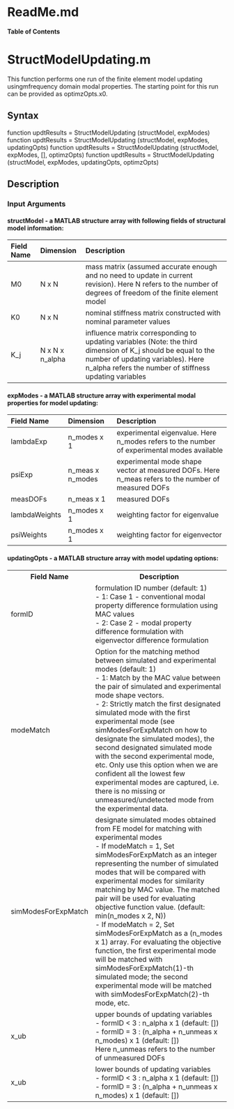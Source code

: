 # ReadMe.md

**Table of Contents**

# StructModelUpdating.m
This function performs one run of the finite element model updating usingmfrequency domain modal properties. The starting point for this run can be provided as optimzOpts.x0.
## Syntax
function updtResults = StructModelUpdating (structModel, expModes)
function updtResults = StructModelUpdating (structModel, expModes, updatingOpts)
function updtResults = StructModelUpdating (structModel, expModes, [], optimzOpts)
function updtResults = StructModelUpdating (structModel, expModes, updatingOpts, optimzOpts)
## Description
### Input Arguments
#### structModel - a MATLAB structure array with following fields of structural model information:
|Field Name |Dimension       |Description                    |
|:----------|:---------------|:------------------------------|
|M0         |N x N           |mass matrix (assumed accurate enough and no need to update in current revision). Here N refers to the number of degrees of freedom of the finite element model |
|K0         |N x N           |nominal stiffness matrix constructed with nominal parameter values |
|K_j        |N x N x n_alpha |influence matrix corresponding to updating variables (Note: the third dimension of K_j should be equal to the number of updating variables). Here n_alpha refers the number of stiffness updating variables |
#### expModes - a MATLAB structure array with experimental modal properties for model updating:
|Field Name    |Dimension        |Description                    |
|:-------------|:----------------|:------------------------------|
|lambdaExp     |n_modes x 1      |experimental eigenvalue. Here n_modes refers to the number of experimental modes available |
|psiExp        |n_meas x n_modes |experimental mode shape vector at measured DOFs. Here n_meas refers to the number of measured DOFs |
|measDOFs      |n_meas x 1       |measured DOFs |
|lambdaWeights |n_modes x 1      |weighting factor for eigenvalue |
|psiWeights    |n_modes x 1      |weighting factor for eigenvector |
#### updatingOpts - a MATLAB structure array with model updating options:
<table>
  <tr>
    <th text-align: left;>Field Name</th>
    <th text-align: left;>Description</th>
  </tr>
  <tr>
    <td>formID</td>
    <td>
    	formulation ID number (default: 1) <br>
        - 1: Case 1 - conventional modal property difference formulation using MAC values <br>
        - 2: Case 2 - modal property difference formulation with eigenvector difference formulation <br>
    </td>
  </tr>
  <tr>
    <td>modeMatch</td>
    <td>
    	Option for the matching method between simulated and experimental modes (default: 1) <br>
        - 1: Match by the MAC value between the pair of simulated and experimental mode shape vectors. <br>
        - 2: Strictly match the first designated simulated mode with the first experimental mode (see simModesForExpMatch on how to designate the simulated modes), the second designated simulated mode with the second experimental mode, etc. Only use this option when we are confident all the lowest few experimental modes are captured, i.e. there is no missing or unmeasured/undetected mode from the experimental data.
    </td>
  </tr>
  <tr>
  	<td>simModesForExpMatch</td>
    <td>
    	designate simulated modes obtained from FE model for matching with experimental modes <br>
        - If modeMatch = 1, Set simModesForExpMatch as an integer representing the number of simulated modes that will be compared with experimental modes for similarity matching by MAC value. The matched pair will be used for evaluating objective function value. (default: min(n_modes x 2, N)) <br>
        - If modeMatch = 2, Set simModesForExpMatch as a (n_modes x 1) array.  For evaluating the objective function, the first experimental mode will be matched with simModesForExpMatch(1)-th simulated mode; the second experimental mode will be matched with simModesForExpMatch(2)-th mode, etc. <br>
    </td>
  </tr>
  <tr>
  	<td>x_ub</td>
    <td>
    	upper bounds of updating variables <br>
        - formID < 3 : n_alpha x 1 (default: []) <br>
        - formID = 3 : (n_alpha + n_unmeas x n_modes) x 1 (default: []) <br>
        Here n_unmeas refers to the number of unmeasured DOFs <br>
    </td>
  </tr>
  <tr>
  	<td>x_ub</td>
    <td>
    	lower bounds of updating variables <br>
        - formID < 3 : n_alpha x 1 (default: []) <br>
        - formID = 3 : (n_alpha + n_unmeas x n_modes) x 1 (default: []) <br>
    </td>
  </tr>
</table>

